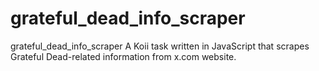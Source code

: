# grateful_dead_info_scraper
grateful_dead_info_scraper  A Koii task written in JavaScript that scrapes Grateful Dead-related information from x.com website. 
